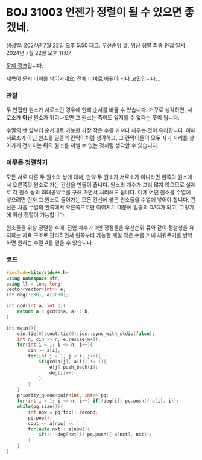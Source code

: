 # BOJ 31003 언젠가 정렬이 될 수 있으면 좋겠네.

생성일: 2024년 7월 22일 오후 5:50
태그: 우선순위 큐, 위상 정렬
최종 편집 일시: 2024년 7월 22일 오후 11:07

[문제 링크](http://boj.kr/31003)입니다.

제목이 문서 너비를 넘어가네요. 전체 너비로 바꿔야 되나 고민입니다…

### 관찰

두 인접한 원소가 서로소인 경우에 한해 순서를 바꿀 수 있습니다. 거꾸로 생각하면, 서로소가 **아닌** 원소가 튀어나오면 그 원소는 죽어도 앞지를 수 없다는 뜻이 됩니다.

수열의 맨 앞부터 순서대로 가능한 가장 작은 수를 가져다 채우는 것이 유리합니다. 이때 서로소가 아닌 원소를 일종의 칸막이처럼 생각하고, 그 칸막이들이 모두 자기 자리를 찾아가기 전까지는 뒤의 원소를 꺼낼 수 없는 것처럼 생각할 수 있습니다.

### 아무튼 정렬하기

모든 서로 다른 두 원소의 쌍에 대해, 만약 두 원소가 서로소가 아니라면 왼쪽의 원소에서 오른쪽의 원소로 가는 간선을 만들어 줍니다. 원소의 개수가 그리 많지 않으므로 실제로 각 원소 쌍의 최대공약수를 구해 가면서 처리해도 됩니다. 이제 어떤 원소를 수열에 넣으려면 먼저 그 원소로 들어가는 모든 간선에 붙은 원소들을 수열에 넣어야 합니다. 간선은 처음 수열의 왼쪽에서 오른쪽으로만 이어지기 때문에 일종의 DAG가 되고, 그렇기에 위상 정렬이 가능합니다.

원소들을 위상 정렬한 후에, 진입 차수가 0인 정점들을 우선순위 큐와 같이 정렬성을 유지하는 자료 구조로 관리하면서 왼쪽부터 가능한 제일 작은 수를 꺼내 채워주기를 반복하면 원하는 수열 $A$를 얻을 수 있습니다.

### 코드

```cpp
#include<bits/stdc++.h>
using namespace std;
using ll = long long;
vector<vector<int>> e;
int deg[3030], a[3030];

int gcd(int a, int b){
	return a ? gcd(b%a, a) : b;
}

int main(){
	cin.tie(0);cout.tie(0);ios::sync_with_stdio(false);
	int n; cin >> n; e.resize(n+1);
	for(int i = 1; i <= n; i++){
		cin >> a[i];
		for(int j = 1; j < i; j++){
			if(gcd(a[j], a[i]) != 1){
				e[j].push_back(i);
				deg[i]++;
			}
		}
	}
	priority_queue<pair<int, int>> pq;
	for(int i = 1; i <= n; i++) if(!deg[i]) pq.push({-a[i], i});
	while(pq.size()){
		int now = pq.top().second;
		pq.pop();
		cout << a[now] << ' ';
		for(auto nxt : e[now]){
			if(!(--deg[nxt])) pq.push({-a[nxt], nxt});
		}
	}
}
```